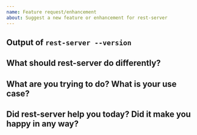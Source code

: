 ```yaml
---
name: Feature request/enhancement
about: Suggest a new feature or enhancement for rest-server
---
```



<!--
Welcome! - We kindly ask that you:

  1. Fill out the issue template below - not doing so needs a good reason.
  2. Use the forum if you have a question rather than a bug or feature request.

The forum is at: https://forum.restic.net

The forum is a better place for questions about rest-server or general suggestions
and topics, e.g. usage or documentation questions! This issue tracker is mainly
for tracking bugs and feature requests directly relating to the development of
the software itself, rather than the project.

Thanks for understanding, and for contributing to the project!
-->


Output of `rest-server --version`
---------------------------------

<!--
Please add the version of rest-server you're currently using here, this helps us
later to see what has changed in rest-server when we revisit this issue after some
time.
-->


What should rest-server do differently?
---------------------------------------

<!--
Please describe the feature you'd like to see added or changed here.
-->


What are you trying to do? What is your use case?
-------------------------------------------------

<!--
This section should contain a brief description what you're trying to do, which
would be possible after implementing the new feature.
-->


Did rest-server help you today? Did it make you happy in any way?
-----------------------------------------------------------------

<!--
Answering this question is not required, but if you have anything positive to share, please do so here!
Sometimes we get tired of reading bug reports all day and a little positive end note does wonders.
Idea by Joey Hess, https://joeyh.name/blog/entry/two_holiday_stories/
-->
